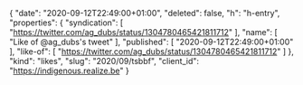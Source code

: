 {
  "date": "2020-09-12T22:49:00+01:00",
  "deleted": false,
  "h": "h-entry",
  "properties": {
    "syndication": [
      "https://twitter.com/ag_dubs/status/1304780465421811712"
    ],
    "name": [
      "Like of @ag_dubs's tweet"
    ],
    "published": [
      "2020-09-12T22:49:00+01:00"
    ],
    "like-of": [
      "https://twitter.com/ag_dubs/status/1304780465421811712"
    ]
  },
  "kind": "likes",
  "slug": "2020/09/tsbbf",
  "client_id": "https://indigenous.realize.be"
}
